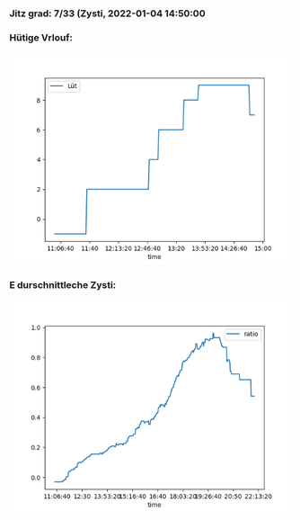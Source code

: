 ### Jitz grad: 7/33 (Zysti, 2022-01-04 14:50:00

### Hütige Vrlouf:
![Graph](Today.png)

### E durschnittleche Zysti:
![Graph](Zysti.png)